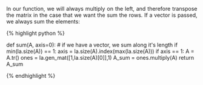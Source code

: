 <div style="text-align: justify">
<p>In our function, we will always multiply on the left, and therefore
transpose the matrix in the case that we want the sum the rows. If a vector is
passed, we always sum the elements:</p>
</div>

{% highlight python %}

def sum(A, axis=0):
    # if we have a vector, we sum along it's length
    if min(la.size(A)) == 1:
        axis = la.size(A).index(max(la.size(A)))
    if axis == 1:
        A = A.tr()
    ones = la.gen_mat([1,la.size(A)[0]],1)
    A_sum = ones.multiply(A)
    return A_sum

{% endhighlight %}
